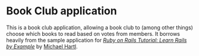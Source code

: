 # Book Club application

This is a book club application, allowing a book club to (among other things) choose which books to read based on votes from members.  It borrows heavily from the sample application for
[*Ruby on Rails Tutorial: Learn Rails by Example*](http://railstutorial.org/)
by [Michael Hartl](http://michaelhartl.com/).
